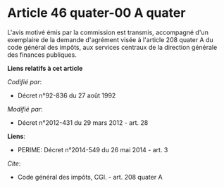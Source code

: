# Article 46 quater-00 A quater

L'avis motivé émis par la commission est transmis, accompagné d'un exemplaire de la demande d'agrément visée à l'article 208
quater A du code général des impôts, aux services centraux de la   direction générale des finances publiques.

**Liens relatifs à cet article**

_Codifié par_:

  - Décret n°92-836 du 27 août 1992

_Modifié par_:

  - Décret n°2012-431  du 29 mars 2012 - art. 28

**Liens**:

  - PERIME: Décret n°2014-549 du 26 mai 2014 - art. 3

_Cite_:

  - Code général des impôts, CGI. - art. 208 quater A
